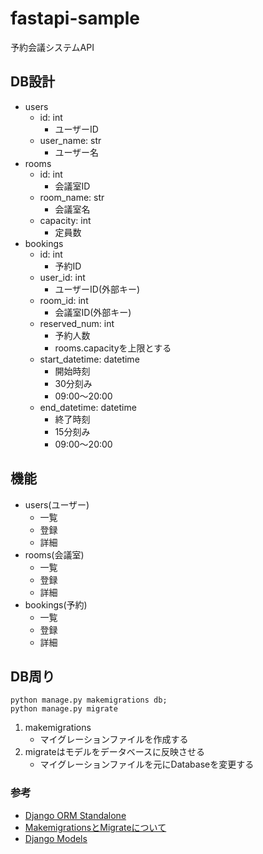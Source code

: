 # fastapi-sample

予約会議システムAPI

## DB設計

- users
  - id: int
    - ユーザーID
  - user_name: str
    - ユーザー名
- rooms
  - id: int
    - 会議室ID
  - room_name: str
    - 会議室名
  - capacity: int
    - 定員数
- bookings
  - id: int
    - 予約ID
  - user_id: int
    - ユーザーID(外部キー)
  - room_id: int
    - 会議室ID(外部キー)
  - reserved_num: int
    - 予約人数
    - rooms.capacityを上限とする
  - start_datetime: datetime
    - 開始時刻
    - 30分刻み
    - 09:00〜20:00
  - end_datetime: datetime
    - 終了時刻
    - 15分刻み
    - 09:00〜20:00

## 機能

- users(ユーザー)
  - 一覧  
  - 登録
  - 詳細
- rooms(会議室)
  - 一覧   
  - 登録
  - 詳細
- bookings(予約)
  - 一覧  
  - 登録
  - 詳細

## DB周り

```
python manage.py makemigrations db;
python manage.py migrate
```

1. makemigrations
    - マイグレーションファイルを作成する
2. migrateはモデルをデータベースに反映させる
    - マイグレーションファイルを元にDatabaseを変更する

### 参考

- [Django ORM Standalone](https://github.com/dancaron/Django-ORM)
- [MakemigrationsとMigrateについて](https://qiita.com/frosty/items/8c715a53d7920c9cd1eb)
- [Django Models](https://docs.djangoproject.com/en/5.0/topics/db/models/)
